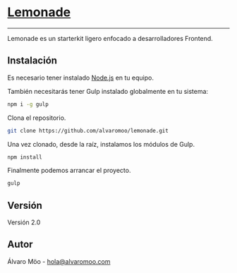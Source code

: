 # [Lemonade](http://alvaromoo.com)
----------------------------------
Lemonade es un starterkit ligero enfocado a desarrolladores Frontend.


## Instalación

Es necesario tener instalado [Node.js](https://nodejs.org/) en tu equipo.

También necesitarás tener Gulp instalado globalmente en tu sistema:

```sh
npm i -g gulp
```

Clona el repositorio.
```sh
git clone https://github.com/alvaromoo/lemonade.git
```

Una vez clonado, desde la raíz, instalamos los módulos de Gulp.
```sh
npm install
```

Finalmente podemos arrancar el proyecto.
```sh
gulp
```


## Versión
Versión 2.0


## Autor
Álvaro Möo - hola@alvaromoo.com

